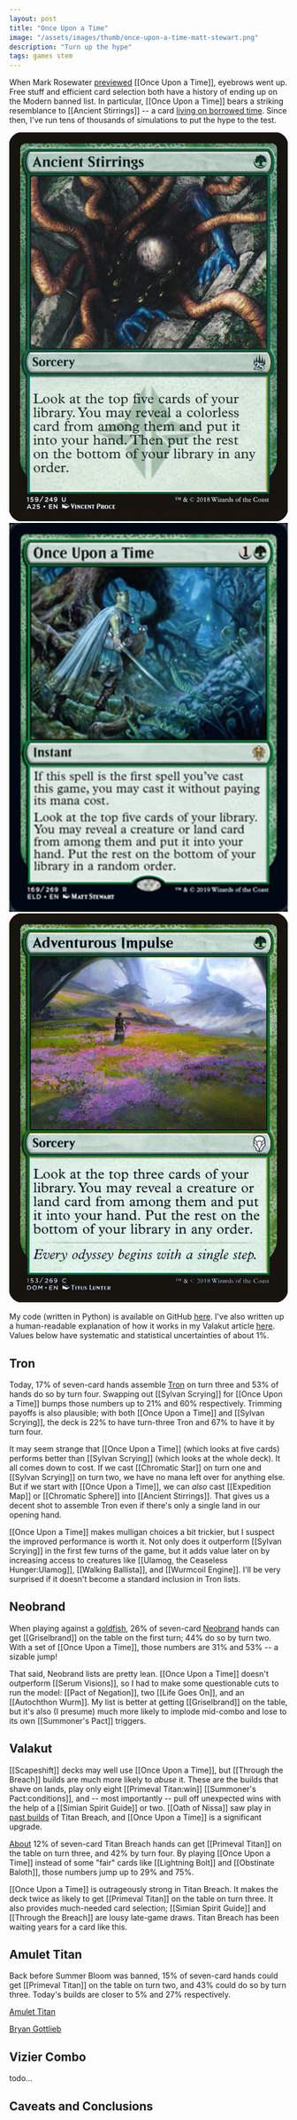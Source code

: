```yaml
---
layout: post
title: "Once Upon a Time"
image: "/assets/images/thumb/once-upon-a-time-matt-stewart.png"
description: "Turn up the hype"
tags: games stem
---
```


When Mark Rosewater [previewed](https://magic.wizards.com/en/articles/archive/making-magic/eldraine-or-shine-2019-09-09) [[Once Upon a Time]], eyebrows went up. Free stuff and efficient card selection both have a history of ending up on the Modern banned list. In particular, [[Once Upon a Time]] bears a striking resemblance to [[Ancient Stirrings]] -- a card [living on borrowed time](https://magic.wizards.com/en/articles/archive/news/january-21-2019-banned-and-restricted-announcement). Since then, I've run tens of thousands of simulations to put the hype to the test.

<div class="flex-across">
<img class="half" src="/assets/images/ancient-stirrings.png">
<img class="half" src="/assets/images/once-upon-a-time.png">
<img class="half" src="/assets/images/adventurous-impulse.png">
</div>

My code (written in Python) is available on GitHub [here](https://github.com/charles-uno/amulet). I've also written up a human-readable explanation of how it works in my Valakut article [here](http://charles.uno/valakut-simulation/). Values below have systematic and statistical uncertainties of about 1%.


## Tron

Today, 17% of seven-card hands assemble [Tron](https://www.mtggoldfish.com/archetype/modern-tron-46482#paper) on turn three and 53% of hands do so by turn four. Swapping out [[Sylvan Scrying]] for [[Once Upon a Time]] bumps those numbers up to 21% and 60% respectively. Trimming payoffs is also plausible; with both [[Once Upon a Time]] and [[Sylvan Scrying]], the deck is 22% to have turn-three Tron and 67% to have it by turn four.

It may seem strange that [[Once Upon a Time]] (which looks at five cards) performs better than [[Sylvan Scrying]] (which looks at the whole deck). It all comes down to cost. If we cast [[Chromatic Star]] on turn one and [[Sylvan Scrying]] on turn two, we have no mana left over for anything else. But if we start with [[Once Upon a Time]], we can *also* cast [[Expedition Map]] or [[Chromatic Sphere]] into [[Ancient Stirrings]]. That gives us a decent shot to assemble Tron even if there's only a single land in our opening hand.

[[Once Upon a Time]] makes mulligan choices a bit trickier, but I suspect the improved performance is worth it. Not only does it outperform [[Sylvan Scrying]] in the first few turns of the game, but it adds value later on by increasing access to creatures like [[Ulamog, the Ceaseless Hunger:Ulamog]], [[Walking Ballista]], and [[Wurmcoil Engine]]. I'll be very surprised if it doesn't become a standard inclusion in Tron lists.


## Neobrand

When playing against a [goldfish](https://mtg.gamepedia.com/Goldfishing), 26% of seven-card [Neobrand](https://www.mtggoldfish.com/archetype/modern-neobrand#paper) hands can get [[Griselbrand]] on the table on the first turn; 44% do so by turn two. With a set of [[Once Upon a Time]], those numbers are 31% and 53% -- a sizable jump!

That said, Neobrand lists are pretty lean. [[Once Upon a Time]] doesn't outperform [[Serum Visions]], so I had to make some questionable cuts to run the model: [[Pact of Negation]], two [[Life Goes On]], and an [[Autochthon Wurm]]. My list is better at getting [[Griselbrand]] on the table, but it's also (I presume) much more likely to implode mid-combo and lose to its own [[Summoner's Pact]] triggers.


## Valakut

[[Scapeshift]] decks may well use [[Once Upon a Time]], but [[Through the Breach]] builds are much more likely to *abuse* it. These are the builds that shave on lands, play only eight [[Primeval Titan:win]] [[Summoner's Pact:conditions]], and -- most importantly -- pull off unexpected wins with the help of a [[Simian Spirit Guide]] or two. [[Oath of Nissa]] saw play in [past builds](http://www.starcitygames.com/events/coverage/rg_valakut_with_matthias_hunt.html) of Titan Breach, and [[Once Upon a Time]] is a significant upgrade.

[About](http://charles.uno/valakut-simulation/) 12% of seven-card Titan Breach hands can get [[Primeval Titan]] on the table on turn three, and 42% by turn four. By playing [[Once Upon a Time]] instead of some "fair" cards like [[Lightning Bolt]] and [[Obstinate Baloth]], those numbers jump up to 29% and 75%.

[[Once Upon a Time]] is outrageously strong in Titan Breach. It makes the deck twice as likely to get [[Primeval Titan]] on the table on turn three. It also provides much-needed card selection; [[Simian Spirit Guide]] and [[Through the Breach]] are lousy late-game draws. Titan Breach has been waiting years for a card like this.


## Amulet Titan


Back before Summer Bloom was banned, 15% of seven-card hands could get [[Primeval Titan]] on the table on turn two, and 43% could do so by turn three. Today's builds are closer to 5% and 27% respectively.


[Amulet Titan](https://www.mtggoldfish.com/archetype/modern-amulet-titan-88330#paper)

[Bryan Gottlieb](http://www.starcitygames.com/articles/39061_If-Its-Free-Its-Me-How-Once-Upon-A-Time-Impacts-Modern.html)



## Vizier Combo

todo...


## Caveats and Conclusions
